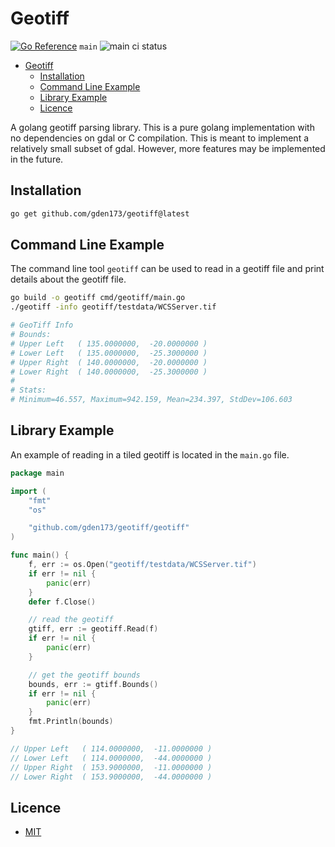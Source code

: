 # Geotiff

[![Go Reference](https://pkg.go.dev/badge/github.com/gden173/geotiff.svg)](https://pkg.go.dev/github.com/gden173/geotiff)
`main` ![main ci status](https://github.com/gden173/geotiff/actions/workflows/go.yml/badge.svg?branch=main)

<!--toc:start-->
- [Geotiff](#geotiff)
  - [Installation](#installation)
  - [Command Line Example](#command-line-example)
  - [Library Example](#library-example)
  - [Licence](#licence)
<!--toc:end-->


A golang geotiff parsing library.  This is a pure golang implementation with no
dependencies on gdal or C compilation. This is meant to implement a relatively
small subset of gdal. However, more features may be implemented in the future.

## Installation

```bash
go get github.com/gden173/geotiff@latest
```

## Command Line Example 

The command line tool `geotiff` can be used to read in a geotiff file and print 
details about the geotiff file. 

```bash
go build -o geotiff cmd/geotiff/main.go
./geotiff -info geotiff/testdata/WCSServer.tif

# GeoTiff Info
# Bounds:
# Upper Left   ( 135.0000000,  -20.0000000 )
# Lower Left   ( 135.0000000,  -25.3000000 )
# Upper Right  ( 140.0000000,  -20.0000000 )
# Lower Right  ( 140.0000000,  -25.3000000 )
#
# Stats:
# Minimum=46.557, Maximum=942.159, Mean=234.397, StdDev=106.603

```

## Library Example 

An example of reading in a tiled geotiff is located in the `main.go` file.

```go
package main

import (
	"fmt"
	"os"

	"github.com/gden173/geotiff/geotiff"
)

func main() {
	f, err := os.Open("geotiff/testdata/WCSServer.tif")
	if err != nil {
		panic(err)
	}
	defer f.Close()

	// read the geotiff
	gtiff, err := geotiff.Read(f)
    if err != nil {
        panic(err)
    }

	// get the geotiff bounds
	bounds, err := gtiff.Bounds()
	if err != nil {
		panic(err)
	}
	fmt.Println(bounds)
}

// Upper Left   ( 114.0000000,  -11.0000000 )
// Lower Left   ( 114.0000000,  -44.0000000 )
// Upper Right  ( 153.9000000,  -11.0000000 )
// Lower Right  ( 153.9000000,  -44.0000000 )

```

## Licence 

 - [MIT](LICENCE)
